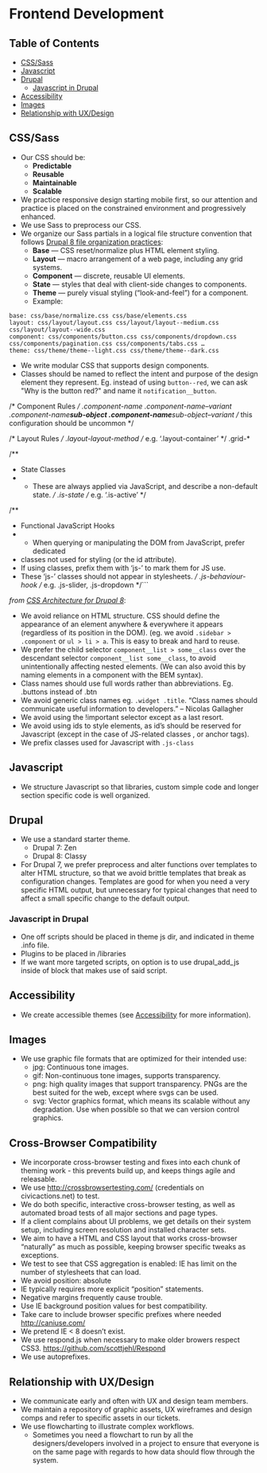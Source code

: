 # Frontend Development

## Table of Contents

* [CSS/Sass](#css-sass)
* [Javascript](#javascript)
* [Drupal](#drupal)
  * [Javascript in Drupal](#javascript-drupal)
* [Accessibility](#accessibility)
* [Images](#images)
* [Relationship with UX/Design](#ux-design)

## <a name="css-sass"></a>CSS/Sass

* Our CSS should be:
  * **Predictable**
  * **Reusable**
  * **Maintainable**
  * **Scalable**
* We practice responsive design starting mobile first, so our attention and practice is placed on the constrained environment and progressively enhanced.
* We use Sass to preprocess our CSS.
* We organize our Sass partials in a logical file structure convention that follows [Drupal 8 file organization practices](https://www.drupal.org/node/1887922):
  * **Base** — CSS reset/normalize plus HTML element styling.
  * **Layout** — macro arrangement of a web page, including any grid systems.
  * **Component** — discrete, reusable UI elements.
  * **State** — styles that deal with client-side changes to components.
  * **Theme** — purely visual styling (“look-and-feel”) for a component.
  * Example:


```
base: css/base/normalize.css css/base/elements.css
layout: css/layout/layout.css css/layout/layout--medium.css css/layout/layout--wide.css
component: css/components/button.css css/components/dropdown.css css/components/pagination.css css/components/tabs.css …
theme: css/theme/theme--light.css css/theme/theme--dark.css
```

* We write modular CSS that supports design components.
* Classes should be named to reflect the intent and purpose of the design element they represent. Eg. instead of using `button--red`, we can ask "Why is the button red?" and name it `notification__button`.

/\* Component Rules */
.component-name
.component-name–variant
.component-name**sub-object
.component-name**sub-object–variant /* this configuration should be uncommon \*/

/\* Layout Rules */
.layout-layout-method /* e.g. ‘.layout-container’ \*/
.grid-\*

/\*\*

* State Classes
* * These are always applied via JavaScript, and describe a non-default state.
    */
    .is-state /* e.g. ‘.is-active’ \*/

/\*\*

* Functional JavaScript Hooks
* * When querying or manipulating the DOM from JavaScript, prefer dedicated
* classes not used for styling (or the id attribute).
* If using classes, prefix them with ‘js-’ to mark them for JS use.
* These ‘js-’ classes should not appear in stylesheets.
  */
  .js-behaviour-hook /* e.g. .js-slider, .js-dropdown \*/\`\`\`

*from [CSS Architecture for Drupal 8](https://www.drupal.org/docs/develop/standards/css/css-architecture-for-drupal-8)*:

* We avoid reliance on HTML structure. CSS should define the appearance of an element anywhere & everywhere it appears (regardless of its position in the DOM). (eg. we avoid `.sidebar > .component` or `ul > li > a`. This is easy to break and hard to reuse.
* We prefer the child selector `component__list > some__class` over the descendant selector `component__list some__class`, to avoid unintentionally affecting nested elements. (We can also avoid this by naming elements in a component with the BEM syntax).
* Class names should use full words rather than abbreviations. Eg. .buttons instead of .btn
* We avoid generic class names eg. `.widget .title`. “Class names should communicate useful information to developers.” – Nicolas Gallagher
* We avoid using the !important selector except as a last resort.
* We avoid using ids to style elements, as id’s should be reserved for Javascript (except in the case of JS-related classes , or anchor tags).
* We prefix classes used for Javascript with `.js-class`

## <a name="javascript"></a>Javascript

* We structure Javascript so that libraries, custom simple code and longer section specific code is well organized.

## <a name="drupal"></a>Drupal

* We use a standard starter theme.
  * Drupal 7: Zen
  * Drupal 8: Classy
* For Drupal 7, we prefer preprocess and alter functions over templates to alter HTML structure, so that we avoid brittle templates that break as configuration changes. Templates are good for when you need a very specific HTML output, but unnecessary for typical changes that need to affect a small specific change to the default output.

### <a name="javascript-drupal"></a>Javascript in Drupal

* One off scripts should be placed in theme js dir, and indicated in theme .info file.
* Plugins to be placed in /libraries
* If we want more targeted scripts, on option is to use drupal_add_js inside of block that makes use of said script.

## <a name="accessibility"></a>Accessibility

* We create accessible themes (see [Accessibility](accessibility.md) for more information).

## <a name="images"></a>Images

* We use graphic file formats that are optimized for their intended use:
  * jpg: Continuous tone images.
  * gif: Non-continuous tone images, supports transparency.
  * png: high quality images that support transparency. PNGs are the best suited for the web, except where svgs can be used.
  * svg: Vector graphics format, which means its scalable without any degradation. Use when possible so that we can version control graphics.

## <a name="cross-browser-compatibility"></a>Cross-Browser Compatibility

* We incorporate cross-browser testing and fixes into each chunk of theming work - this prevents build up, and keeps things agile and releasable.
* We use <http://crossbrowsertesting.com/> (credentials on civicactions.net) to test.
* We do both specific, interactive cross-browser testing, as well as automated broad tests of all major sections and page types.
* If a client complains about UI problems, we get details on their system setup, including screen resolution and installed character sets.
* We aim to have a HTML and CSS layout that works cross-browser “naturally” as much as possible, keeping browser specific tweaks as exceptions.
* We test to see that CSS aggregation is enabled: IE has limit on the number of stylesheets that can load.
* We avoid position: absolute
* IE typically requires more explicit “position” statements.
* Negative margins frequently cause trouble.
* Use IE background position values for best compatibility.
* Take care to include browser specific prefixes where needed <http://caniuse.com/>
* We pretend IE &lt; 8 doesn’t exist.
* We use respond.js when necessary to make older browers respect CSS3. <https://github.com/scottjehl/Respond>
* We use autoprefixes.

## <a name="ux-design"></a>Relationship with UX/Design

* We communicate early and often with UX and design team members.
* We maintain a repository of graphic assets, UX wireframes and design comps and refer to specific assets in our tickets.
* We use flowcharting to illustrate complex workflows.
  * Sometimes you need a flowchart to run by all the designers/developers involved in a project to ensure that everyone is on the same page with regards to how data should flow through the system.
